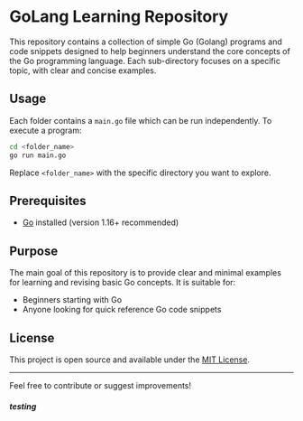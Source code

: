 # GoLang Learning Repository

This repository contains a collection of simple Go (Golang) programs and code snippets designed to help beginners understand the core concepts of the Go programming language. Each sub-directory focuses on a specific topic, with clear and concise examples.

## Usage

Each folder contains a `main.go` file which can be run independently. To execute a program:

```bash
cd <folder_name>
go run main.go
```

Replace `<folder_name>` with the specific directory you want to explore.

## Prerequisites

- [Go](https://golang.org/dl/) installed (version 1.16+ recommended)

## Purpose

The main goal of this repository is to provide clear and minimal examples for learning and revising basic Go concepts. It is suitable for:
- Beginners starting with Go
- Anyone looking for quick reference Go code snippets

## License

This project is open source and available under the [MIT License](LICENSE).

---
Feel free to contribute or suggest improvements!


##### testing
